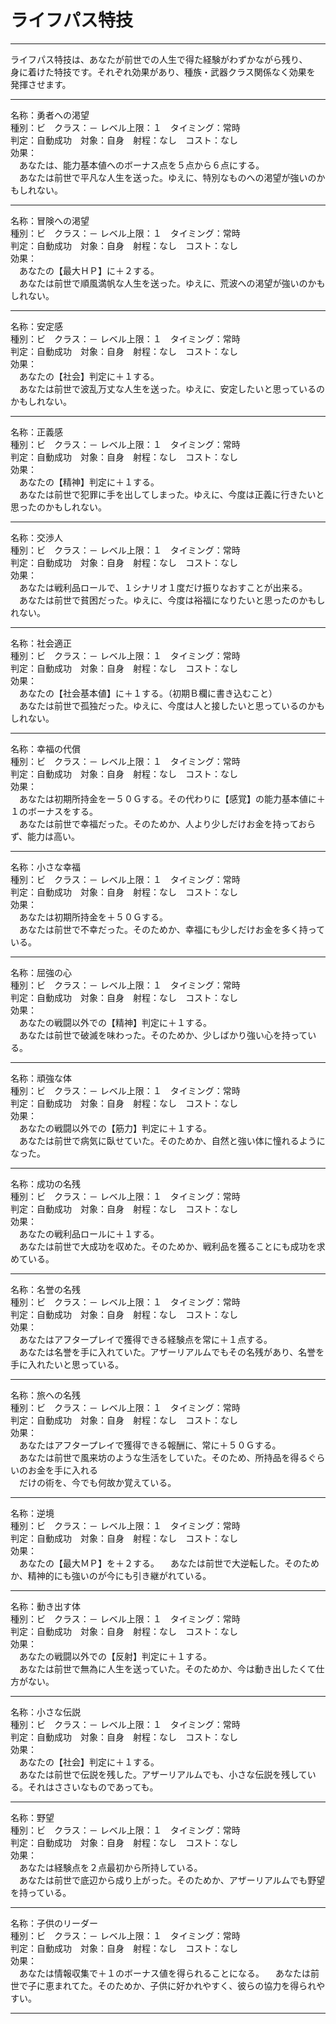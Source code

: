 # ライフパス特技

---
ライフパス特技は、あなたが前世での人生で得た経験がわずかながら残り、  
身に着けた特技です。それぞれ効果があり、種族・武器クラス関係なく効果を  
発揮させます。

---

名称：勇者への渇望  
種別：ビ　クラス：－  レベル上限：１　タイミング：常時  
判定：自動成功　対象：自身　射程：なし　コスト：なし  
効果：  
　あなたは、能力基本値へのボーナス点を５点から６点にする。  
　あなたは前世で平凡な人生を送った。ゆえに、特別なものへの渇望が強いのかもしれない。

---

名称：冒険への渇望  
種別：ビ　クラス：－  レベル上限：１　タイミング：常時  
判定：自動成功　対象：自身　射程：なし　コスト：なし  
効果：  
　あなたの【最大ＨＰ】に＋２する。  
　あなたは前世で順風満帆な人生を送った。ゆえに、荒波への渇望が強いのかもしれない。

---

名称：安定感  
種別：ビ　クラス：－  レベル上限：１　タイミング：常時  
判定：自動成功　対象：自身　射程：なし　コスト：なし  
効果：  
　あなたの【社会】判定に＋１する。  
　あなたは前世で波乱万丈な人生を送った。ゆえに、安定したいと思っているのかもしれない。

---

名称：正義感  
種別：ビ　クラス：－  レベル上限：１　タイミング：常時  
判定：自動成功　対象：自身　射程：なし　コスト：なし  
効果：  
　あなたの【精神】判定に＋１する。  
　あなたは前世で犯罪に手を出してしまった。ゆえに、今度は正義に行きたいと思ったのかもしれない。

---

名称：交渉人  
種別：ビ　クラス：－  レベル上限：１　タイミング：常時  
判定：自動成功　対象：自身　射程：なし　コスト：なし  
効果：  
　あなたは戦利品ロールで、１シナリオ１度だけ振りなおすことが出来る。  
　あなたは前世で貧困だった。ゆえに、今度は裕福になりたいと思ったのかもしれない。

---

名称：社会適正  
種別：ビ　クラス：－  レベル上限：１　タイミング：常時  
判定：自動成功　対象：自身　射程：なし　コスト：なし  
効果：  
　あなたの【社会基本値】に＋１する。（初期Ｂ欄に書き込むこと）  
　あなたは前世で孤独だった。ゆえに、今度は人と接したいと思っているのかもしれない。

---

名称：幸福の代償  
種別：ビ　クラス：－  レベル上限：１　タイミング：常時  
判定：自動成功　対象：自身　射程：なし　コスト：なし  
効果：  
　あなたは初期所持金をー５０Ｇする。その代わりに【感覚】の能力基本値に＋１のボーナスをする。  
　あなたは前世で幸福だった。そのためか、人より少しだけお金を持っておらず、能力は高い。

---

名称：小さな幸福  
種別：ビ　クラス：－  レベル上限：１　タイミング：常時  
判定：自動成功　対象：自身　射程：なし　コスト：なし  
効果：  
　あなたは初期所持金を＋５０Ｇする。  
　あなたは前世で不幸だった。そのためか、幸福にも少しだけお金を多く持っている。

---

名称：屈強の心  
種別：ビ　クラス：－  レベル上限：１　タイミング：常時  
判定：自動成功　対象：自身　射程：なし　コスト：なし  
効果：  
　あなたの戦闘以外での【精神】判定に＋１する。  
　あなたは前世で破滅を味わった。そのためか、少しばかり強い心を持っている。

---

名称：頑強な体  
種別：ビ　クラス：－  レベル上限：１　タイミング：常時  
判定：自動成功　対象：自身　射程：なし　コスト：なし  
効果：  
　あなたの戦闘以外での【筋力】判定に＋１する。  
　あなたは前世で病気に臥せていた。そのためか、自然と強い体に憧れるようになった。

---

名称：成功の名残  
種別：ビ　クラス：－  レベル上限：１　タイミング：常時  
判定：自動成功　対象：自身　射程：なし　コスト：なし  
効果：  
　あなたの戦利品ロールに＋１する。  
　あなたは前世で大成功を収めた。そのためか、戦利品を獲ることにも成功を求めている。

---

名称：名誉の名残  
種別：ビ　クラス：－  レベル上限：１　タイミング：常時  
判定：自動成功　対象：自身　射程：なし　コスト：なし  
効果：  
　あなたはアフタープレイで獲得できる経験点を常に＋１点する。  
　あなたは名誉を手に入れていた。アザーリアルムでもその名残があり、名誉を手に入れたいと思っている。

---

名称：旅への名残  
種別：ビ　クラス：－  レベル上限：１　タイミング：常時  
判定：自動成功　対象：自身　射程：なし　コスト：なし  
効果：  
　あなたはアフタープレイで獲得できる報酬に、常に＋５０Ｇする。  
　あなたは前世で風来坊のような生活をしていた。そのため、所持品を得るぐらいのお金を手に入れる  
　だけの術を、今でも何故か覚えている。

---

名称：逆境  
種別：ビ　クラス：－  レベル上限：１　タイミング：常時  
判定：自動成功　対象：自身　射程：なし　コスト：なし  
効果：  
　あなたの【最大ＭＰ】を＋２する。
　あなたは前世で大逆転した。そのためか、精神的にも強いのが今にも引き継がれている。

---

名称：動き出す体  
種別：ビ　クラス：－  レベル上限：１　タイミング：常時  
判定：自動成功　対象：自身　射程：なし　コスト：なし  
効果：  
　あなたの戦闘以外での【反射】判定に＋１する。  
　あなたは前世で無為に人生を送っていた。そのためか、今は動き出したくて仕方がない。

---

名称：小さな伝説  
種別：ビ　クラス：－  レベル上限：１　タイミング：常時  
判定：自動成功　対象：自身　射程：なし　コスト：なし  
効果：  
　あなたの【社会】判定に＋１する。  
　あなたは前世で伝説を残した。アザーリアルムでも、小さな伝説を残している。それはささいなものであっても。

---

名称：野望  
種別：ビ　クラス：－  レベル上限：１　タイミング：常時  
判定：自動成功　対象：自身　射程：なし　コスト：なし  
効果：  
　あなたは経験点を２点最初から所持している。  
　あなたは前世で底辺から成り上がった。そのためか、アザーリアルムでも野望を持っている。

---

名称：子供のリーダー  
種別：ビ　クラス：－  レベル上限：１　タイミング：常時  
判定：自動成功　対象：自身　射程：なし　コスト：なし  
効果：  
　あなたは情報収集で＋１のボーナス値を得られることになる。
　あなたは前世で子に恵まれてた。そのためか、子供に好かれやすく、彼らの協力を得られやすい。

---
